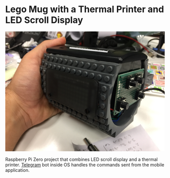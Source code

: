# Lego Mug with a Thermal Printer and LED Scroll Display

![MadMug](https://github.com/ckilimci/madmug/raw/master/media/2016-11-14%2022.13.01.jpg)

Raspberry Pi Zero project that combines LED scroll display and a thermal printer. [Telegram](https://telegram.org/) bot inside OS handles the commands sent from the mobile application.
